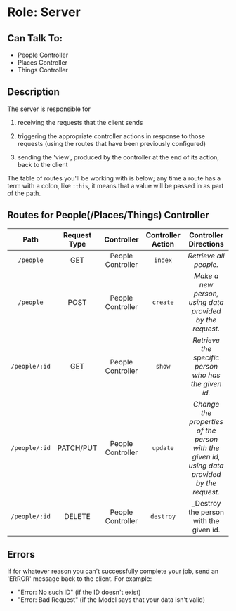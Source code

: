 # Role: Server

## Can Talk To:

-   People Controller
-   Places Controller
-   Things Controller

## Description

The server is responsible for

1.  receiving the requests that the client sends

1.  triggering the appropriate controller actions in response to those requests
    (using the routes that have been previously configured)

1.  sending the 'view', produced by the controller at the end of its action,
    back to the client

The table of routes you'll be working with is below; any time a route has a
term with a colon, like `:this`, it means that a value will be passed in as
part of the path.

## Routes for People(/Places/Things) Controller

|     Path      | Request Type |    Controller     | Controller Action |                                    Controller Directions                                     |
|:-------------:|:------------:|:-----------------:|:-----------------:|:--------------------------------------------------------------------------------------------:|
|   `/people`   |     GET      | People Controller |      `index`      |                                    _Retrieve all people._                                    |
|   `/people`   |     POST     | People Controller |     `create`      |                   _Make a new person, using data provided by the request._                   |
| `/people/:id` |     GET      | People Controller |      `show`       |                     _Retrieve the specific person who has the given id._                     |
| `/people/:id` |  PATCH/PUT   | People Controller |     `update`      | _Change the properties of the person with the given id, using data provided by the request._ |
| `/people/:id` |    DELETE    | People Controller |     `destroy`     |                           _Destroy the person with the given id.

## Errors

If for whatever reason you can't successfully complete your job, send an
'ERROR' message back to the client. For example:

-   "Error: No such ID" (if the ID doesn't exist)
-   "Error: Bad Request" (if the Model says that your data isn't valid)
